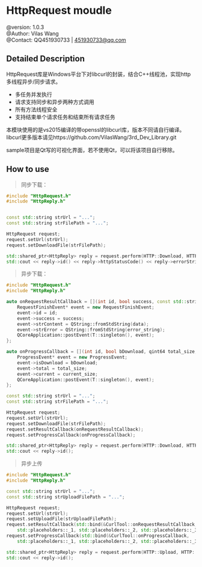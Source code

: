 HttpRequest moudle
======================================================
@version: 1.0.3  
@Author: Vilas Wang  
@Contact: QQ451930733 | 451930733@qq.com  




## Detailed Description


HttpRequest库是Windows平台下对libcurl的封装，结合C++线程池，实现http多线程异步/同步请求。
- 多任务并发执行
- 请求支持同步和异步两种方式调用
- 所有方法线程安全
- 支持结束单个请求任务和结束所有请求任务

本模块使用的是vs2015编译的带openssl的libcurl库，版本不同请自行编译。 
libcurl更多版本请见https://github.com/VilasWang/3rd_Dev_Library.git
 
sample项目是Qt写的可视化界面，若不使用Qt，可以将该项目自行移除。


## How to use

>同步下载：
> 

```cpp
#include "HttpRequest.h"
#include "HttpReply.h"


const std::string strUrl = "...";
const std::string strFilePath = "...";

HttpRequest request;
request.setUrl(strUrl);
request.setDownloadFile(strFilePath);

std::shared_ptr<HttpReply> reply = request.perform(HTTP::Download, HTTP::Sync);
std::cout << reply->id() << reply->httpStatusCode() << reply->errorString() << reply->readAll() << std::endl;
```

>异步下载：
> 

```cpp
#include "HttpRequest.h"
#include "HttpReply.h"

auto onRequestResultCallback = [](int id, bool success, const std::string& data, const std::string& error_string) {
    RequestFinishEvent* event = new RequestFinishEvent;
    event->id = id;
    event->success = success;
    event->strContent = QString::fromStdString(data);
    event->strError = QString::fromStdString(error_string);
    QCoreApplication::postEvent(T::singleton(), event);
};

auto onProgressCallback = [](int id, bool bDownload, qint64 total_size, qint64 current_size) {
    ProgressEvent* event = new ProgressEvent;
    event->isDownload = bDownload;
    event->total = total_size;
    event->current = current_size;
    QCoreApplication::postEvent(T::singleton(), event);
};

const std::string strUrl = "...";
const std::string strFilePath = "...";

HttpRequest request;
request.setUrl(strUrl);
request.setDownloadFile(strFilePath);
request.setResultCallback(onRequestResultCallback);
request.setProgressCallback(onProgressCallback);

std::shared_ptr<HttpReply> reply = request.perform(HTTP::Download, HTTP::Async);
std::cout << reply->id();
```


>异步上传
>

```cpp
#include "HttpRequest.h"
#include "HttpReply.h"

const std::string strUrl = "...";
const std::string strUploadFilePath = "...";

HttpRequest request;
request.setUrl(strUrl);
request.setUploadFile(strUploadFilePath);
request.setResultCallback(std::bind(&CurlTool::onRequestResultCallback, 
	std::placeholders::_1, std::placeholders::_2, std::placeholders::_3, std::placeholders::_4));
request.setProgressCallback(std::bind(&CurlTool::onProgressCallback, 
	std::placeholders::_1, std::placeholders::_2, std::placeholders::_3));

std::shared_ptr<HttpReply> reply = request.perform(HTTP::Upload, HTTP::Async);
std::cout << reply->id();
```

